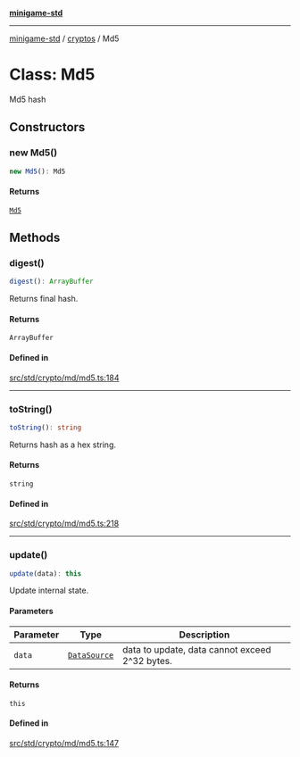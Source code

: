 [**minigame-std**](../../../README.md)

***

[minigame-std](../../../README.md) / [cryptos](../README.md) / Md5

# Class: Md5

Md5 hash

## Constructors

### new Md5()

```ts
new Md5(): Md5
```

#### Returns

[`Md5`](Md5.md)

## Methods

### digest()

```ts
digest(): ArrayBuffer
```

Returns final hash.

#### Returns

`ArrayBuffer`

#### Defined in

[src/std/crypto/md/md5.ts:184](https://github.com/JiangJie/minigame-std/blob/8633d80114dee6c79033ec094d8233bd8263bedc/src/std/crypto/md/md5.ts#L184)

***

### toString()

```ts
toString(): string
```

Returns hash as a hex string.

#### Returns

`string`

#### Defined in

[src/std/crypto/md/md5.ts:218](https://github.com/JiangJie/minigame-std/blob/8633d80114dee6c79033ec094d8233bd8263bedc/src/std/crypto/md/md5.ts#L218)

***

### update()

```ts
update(data): this
```

Update internal state.

#### Parameters

| Parameter | Type | Description |
| ------ | ------ | ------ |
| `data` | [`DataSource`](../../../type-aliases/DataSource.md) | data to update, data cannot exceed 2^32 bytes. |

#### Returns

`this`

#### Defined in

[src/std/crypto/md/md5.ts:147](https://github.com/JiangJie/minigame-std/blob/8633d80114dee6c79033ec094d8233bd8263bedc/src/std/crypto/md/md5.ts#L147)
